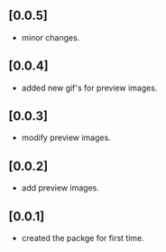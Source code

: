 ## [0.0.5] 
* minor changes.
  
## [0.0.4] 
* added new gif's for preview images.

## [0.0.3] 
* modify preview images.
  
## [0.0.2] 
* add preview images.
  
## [0.0.1] 
* created the packge for first time.

